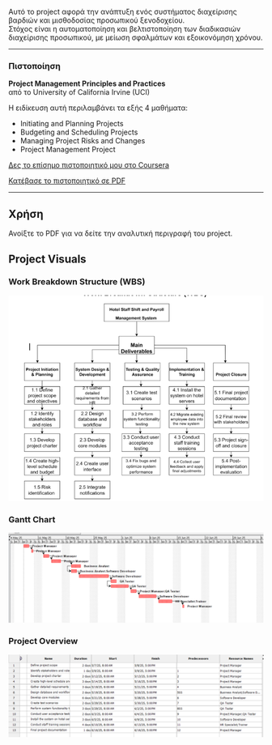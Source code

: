 Αυτό το project αφορά την ανάπτυξη ενός συστήματος διαχείρισης βαρδιών και μισθοδοσίας προσωπικού ξενοδοχείου.  
Στόχος είναι η αυτοματοποίηση και βελτιστοποίηση των διαδικασιών διαχείρισης προσωπικού, με μείωση σφαλμάτων και εξοικονόμηση χρόνου.

---

### Πιστοποίηση

**Project Management Principles and Practices**  
από το University of California Irvine (UCI)

Η ειδίκευση αυτή περιλαμβάνει τα εξής 4 μαθήματα:

- Initiating and Planning Projects  
- Budgeting and Scheduling Projects  
- Managing Project Risks and Changes  
- Project Management Project

[Δες το επίσημο πιστοποιητικό μου στο Coursera](https://coursera.org/share/fd2d05339dc6f43fb27d33ae8e0cf200)  

[Κατέβασε το πιστοποιητικό σε PDF](./Project_Management_Certification.pdf)



---


## Χρήση

Ανοίξτε το PDF για να δείτε την αναλυτική περιγραφή του project.


## Project Visuals

### Work Breakdown Structure (WBS)
<img src="./WBS.png" alt="WBS" width="600"/>

### Gantt Chart
<img src="./gantt%20chart.png" alt="Gantt Chart" width="600"/>

### Project Overview
<img src="./project-overview.png" alt="Project Overview" width="600"/>




